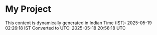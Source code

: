 # My Project

This content is dynamically generated in Indian Time (IST): 2025-05-19 02:26:18 IST
Converted to UTC: 2025-05-18 20:56:18 UTC
